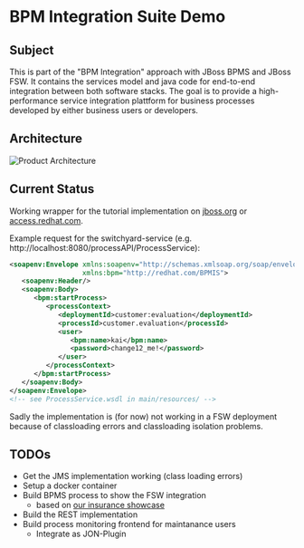 # BPM Integration Suite Demo

## Subject
This is part of the "BPM Integration" approach with JBoss BPMS and JBoss FSW.
It contains the services model and java code for end-to-end integration between
both software stacks.
The goal is to provide a high-performance service integration plattform for
business processes developed by either business users or developers.


## Architecture
![Product Architecture](http://code.o511.de/img/RH-BPMIS.svg)


## Current Status
Working wrapper for the tutorial implementation on  [jboss.org](https://docs.jboss.org/jbpm/v6.0/userguide/jBPMRemoteAPI.html#d0e12146) or [access.redhat.com](https://access.redhat.com/documentation/en-US/Red_Hat_JBoss_BPM_Suite/6.0/html/Development_Guide/Example_JMS_Usage.html).

Example request for the switchyard-service (e.g. http://localhost:8080/processAPI/ProcessService):
```xml
<soapenv:Envelope xmlns:soapenv="http://schemas.xmlsoap.org/soap/envelope/"
                  xmlns:bpm="http://redhat.com/BPMIS">
   <soapenv:Header/>
   <soapenv:Body>
      <bpm:startProcess>
         <processContext>
            <deploymentId>customer:evaluation</deploymentId>
            <processId>customer.evaluation</processId>
            <user>
               <bpm:name>kai</bpm:name>
               <password>change12_me!</password>
            </user>
         </processContext>
      </bpm:startProcess>
   </soapenv:Body>
</soapenv:Envelope>
<!-- see ProcessService.wsdl in main/resources/ -->
```

Sadly the implementation is (for now) not working in a FSW deployment because of
classloading errors and classloading isolation problems.


## TODOs
+ Get the JMS implementation working (class loading errors)
+ Setup a docker container
+ Build BPMS process to show the FSW integration
  + based on
  [our insurance showcase](https://github.com/PatrickSteiner/BPM_FSW_Docker/tree/master/HEISE_BPM_Image)
+ Build the REST implementation
+ Build process monitoring frontend for maintanance users
  + Integrate as JON-Plugin
